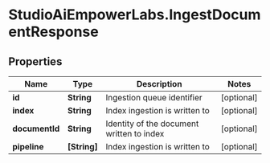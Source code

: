 # StudioAiEmpowerLabs.IngestDocumentResponse

## Properties

Name | Type | Description | Notes
------------ | ------------- | ------------- | -------------
**id** | **String** | Ingestion queue identifier | [optional] 
**index** | **String** | Index ingestion is written to | [optional] 
**documentId** | **String** | Identity of the document written to index | [optional] 
**pipeline** | **[String]** | Index ingestion is written to | [optional] 



